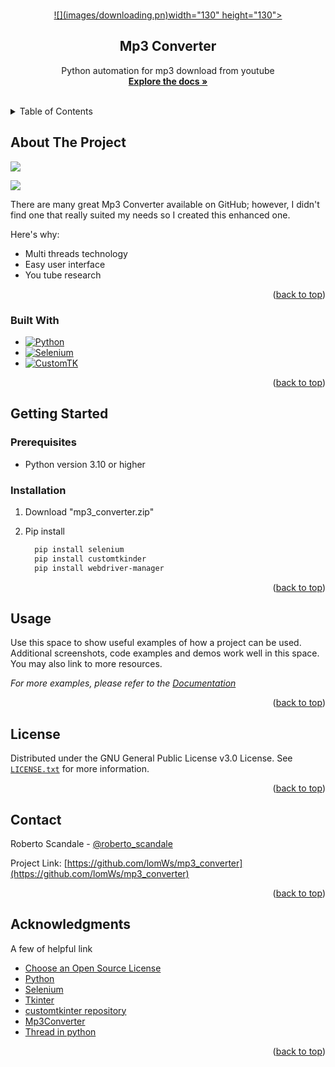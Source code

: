 <a name="readme-top"></a>
<!--
*** Thanks for checking out the Best-README-Template. If you have a suggestion
*** that would make this better, please fork the repo and create a pull request
*** or simply open an issue with the tag "enhancement".
*** Don't forget to give the project a star!
*** Thanks again! Now go create something AMAZING! :D
-->

<!-- PROJECT LOGO -->
<br />
<div align="center">
  <a href="">
      ![](images/downloading.pn)width="130" height="130">
   </a>
  <h2 align="center"> Mp3 Converter </h2>

  <p align="center">
    Python automation for mp3 download from youtube
    <br />
    <a href="https://github.com/lomWs/mp3_converter"><strong>Explore the docs »</strong></a>
    <br />
    <br />
  </p>
</div>

<!-- TABLE OF CONTENTS -->
<details>
  <summary>Table of Contents</summary>
  <ol>
    <li>
      <a href="#about-the-project">About The Project</a>
      <ul>
        <li><a href="#built-with">Built With</a></li>
      </ul>
    </li>
    <li>
      <a href="#getting-started">Getting Started</a>
      <ul>
        <li><a href="#prerequisites">Prerequisites</a></li>
        <li><a href="#installation">Installation</a></li>
      </ul>
    </li>
    <li><a href="#usage">Usage</a></li>
    <li><a href="#license">License</a></li>
    <li><a href="#contact">Contact</a></li>
    <li><a href="#acknowledgments">Acknowledgments</a></li>
  </ol>
</details>

<!-- ABOUT THE PROJECT -->
## About The Project

![](images/app_screenshot.png)

![](images/app_screenshot_light.png")

There are many great Mp3 Converter available on GitHub; however, I didn't find one that really suited my needs so I created this enhanced one.

Here's why:

* Multi threads technology
* Easy user interface
* You tube research

<p align="right">(<a href="#readme-top">back to top</a>)</p>

### Built With

* [![Python][Python]][Python-url]
* [![Selenium][Selenium.py]][Selenium-url]
* [![CustomTK][CustomTK.py]][CustomTK-url]

<p align="right">(<a href="#readme-top">back to top</a>)</p>

<!-- GETTING STARTED -->
## Getting Started


### Prerequisites

  * Python version 3.10 or higher

### Installation

1. Download "mp3_converter.zip"

2. Pip install
   ```sh
     pip install selenium
     pip install customtkinder
     pip install webdriver-manager
   ```
<p align="right">(<a href="#readme-top">back to top</a>)</p>

<!-- USAGE EXAMPLES -->
## Usage

Use this space to show useful examples of how a project can be used. Additional screenshots, code examples and demos work well in this space. You may also link to more resources.

_For more examples, please refer to the [Documentation](https://example.com)_

<p align="right">(<a href="#readme-top">back to top</a>)</p>




<!-- LICENSE -->
## License

Distributed under the GNU General Public License v3.0 License. See <a href="https://github.com/lomWs/mp3_converter/blob/main/LICENSE">`LICENSE.txt`</a> for more information.

<p align="right">(<a href="#readme-top">back to top</a>)</p>

<!-- CONTACT -->
## Contact

Roberto Scandale - [@roberto_scandale](https://www.instagram.com/roberto_scandale) 

Project Link: [https://github.com/lomWs/mp3_converter](https://github.com/lomWs/mp3_converter)

<p align="right">(<a href="#readme-top">back to top</a>)</p>

<!-- ACKNOWLEDGMENTS -->
## Acknowledgments

A few of helpful link 

* [Choose an Open Source License](https://choosealicense.com)
* [Python](https://www.python.org/)
* [Selenium](https://www.selenium.dev/documentation/)
* [Tkinter](https://tkdocs.com/)
* [customtkinter repository](https://github.com/TomSchimansky/CustomTkinter)
* [Mp3Converter](https://notube.li/it/youtube-app-v20)
* [Thread in python](https://docs.python.org/3/library/threading.html)


<p align="right">(<a href="#readme-top">back to top</a>)</p>

<!-- MARKDOWN LINKS -->

[Python]: https://img.shields.io/badge/python-3670A0?style=for-the-badge&logo=python&logoColor=ffdd54
[Python-url]: https://www.python.org/
[Selenium.py]: https://img.shields.io/badge/Selenium-DD0031?style=for-the-badge&logo=python&logoColor=white
[Selenium-url]: https://www.selenium.dev
[CustomTK.py]: https://img.shields.io/badge/CustomTkinter-000000?style=for-the-badge&logo=python&logoColor=white
[CustomTK-url]: https://github.com/TomSchimansky/CustomTkinter
